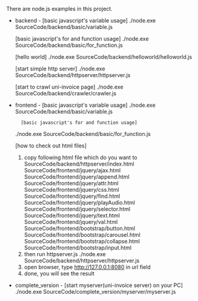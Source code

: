 There are node.js examples in this project.

- backend -
	[basic javascript's variable usage]
	./node.exe SourceCode/backend/basic/variable.js

	[basic javascript's for and function usage]
	./node.exe SourceCode/backend/basic/for_function.js

	[hello world]
	./node.exe SourceCode/backend/helloworld/helloworld.js

	[start simple http server]
	./node.exe SourceCode/backend/httpserver/httpserver.js

	[start to crawl uni-invoice page]
	./node.exe SourceCode/backend/crawler/crawler.js

- frontend -
	[basic javascript's variable usage]
	./node.exe SourceCode/backend/basic/variable.js

        [basic javascript's for and function usage]
	./node.exe SourceCode/backend/basic/for_function.js

	[how to check out html files]
	1. copy following html file which do you want to SourceCode/backend/httpserver/index.html
        	SourceCode/frontend/jquery/ajax.html
        	SourceCode/frontend/jquery/append.html
        	SourceCode/frontend/jquery/attr.html
        	SourceCode/frontend/jquery/css.html
        	SourceCode/frontend/jquery/find.html
        	SourceCode/frontend/jquery/playAudio.html
        	SourceCode/frontend/jquery/selector.html
        	SourceCode/frontend/jquery/text.html
        	SourceCode/frontend/jquery/val.html
        	SourceCode/frontend/bootstrap/button.html
        	SourceCode/frontend/bootstrap/carousel.html
        	SourceCode/frontend/bootstrap/collapse.html
        	SourceCode/frontend/bootstrap/input.html
	2. then run httpserver.js
		./node.exe SourceCode/backend/httpserver/httpserver.js
	3. open browser, type http://127.0.0.1:8080 in url field
	4. done, you will see the result

- complete_version -
	[start myserver(uni-invoice server) on your PC]
	./node.exe SourceCode/complete_version/myserver/myserver.js
